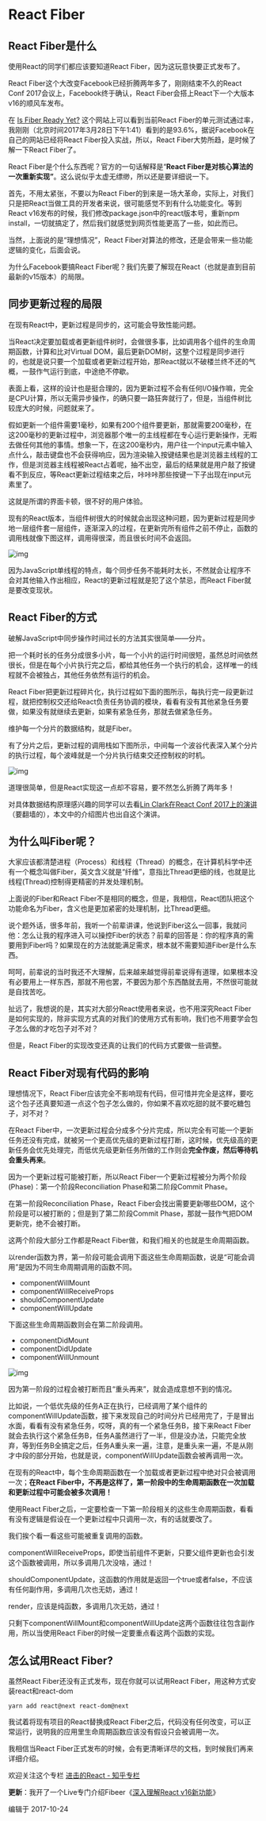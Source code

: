 # React Fiber

## React Fiber是什么

使用React的同学们都应该要知道React Fiber，因为这玩意快要正式发布了。

React Fiber这个大改变Facebook已经折腾两年多了，刚刚结束不久的React Conf 2017会议上，Facebook终于确认，React Fiber会搭上React下一个大版本v16的顺风车发布。

在 [Is Fiber Ready Yet?](https://link.zhihu.com/?target=http%3A//isfiberreadyyet.com/) 这个网站上可以看到当前React Fiber的单元测试通过率，我刚刚（北京时间2017年3月28日下午1:41）看到的是93.6%，据说Facebook在自己的网站已经将React Fiber投入实战，所以，React Fiber大势所趋，是时候了解一下React Fiber了。



React Fiber是个什么东西呢？官方的一句话解释是“**React Fiber是对核心算法的一次重新实现”**。这么说似乎太虚无缥缈，所以还是要详细说一下。



首先，不用太紧张，不要以为React Fiber的到来是一场大革命，实际上，对我们只是把React当做工具的开发者来说，很可能感觉不到有什么功能变化。等到React v16发布的时候，我们修改package.json中的react版本号，重新npm install，一切就搞定了，然后我们就感觉到网页性能更高了一些，如此而已。

当然，上面说的是“理想情况”，React Fiber对算法的修改，还是会带来一些功能逻辑的变化，后面会说。

为什么Facebook要搞React Fiber呢？我们先要了解现在React（也就是直到目前最新的v15版本）的局限。

## 同步更新过程的局限

在现有React中，更新过程是同步的，这可能会导致性能问题。

当React决定要加载或者更新组件树时，会做很多事，比如调用各个组件的生命周期函数，计算和比对Virtual DOM，最后更新DOM树，这整个过程是同步进行的，也就是说只要一个加载或者更新过程开始，那React就以不破楼兰终不还的气概，一鼓作气运行到底，中途绝不停歇。

表面上看，这样的设计也是挺合理的，因为更新过程不会有任何I/O操作嘛，完全是CPU计算，所以无需异步操作，的确只要一路狂奔就行了，但是，当组件树比较庞大的时候，问题就来了。

假如更新一个组件需要1毫秒，如果有200个组件要更新，那就需要200毫秒，在这200毫秒的更新过程中，浏览器那个唯一的主线程都在专心运行更新操作，无暇去做任何其他的事情。想象一下，在这200毫秒内，用户往一个input元素中输入点什么，敲击键盘也不会获得响应，因为渲染输入按键结果也是浏览器主线程的工作，但是浏览器主线程被React占着呢，抽不出空，最后的结果就是用户敲了按键看不到反应，等React更新过程结束之后，咔咔咔那些按键一下子出现在input元素里了。

这就是所谓的界面卡顿，很不好的用户体验。

现有的React版本，当组件树很大的时候就会出现这种问题，因为更新过程是同步地一层组件套一层组件，逐渐深入的过程，在更新完所有组件之前不停止，函数的调用栈就像下图这样，调用得很深，而且很长时间不会返回。



![img](ReactFiber17year.assets/v2-d8f4598c70df94d69825f11dfbf2ca2c_720w.png)

因为JavaScript单线程的特点，每个同步任务不能耗时太长，不然就会让程序不会对其他输入作出相应，React的更新过程就是犯了这个禁忌，而React Fiber就是要改变现状。

## React Fiber的方式

破解JavaScript中同步操作时间过长的方法其实很简单——分片。

把一个耗时长的任务分成很多小片，每一个小片的运行时间很短，虽然总时间依然很长，但是在每个小片执行完之后，都给其他任务一个执行的机会，这样唯一的线程就不会被独占，其他任务依然有运行的机会。

React Fiber把更新过程碎片化，执行过程如下面的图所示，每执行完一段更新过程，就把控制权交还给React负责任务协调的模块，看看有没有其他紧急任务要做，如果没有就继续去更新，如果有紧急任务，那就去做紧急任务。

维护每一个分片的数据结构，就是Fiber。

有了分片之后，更新过程的调用栈如下图所示，中间每一个波谷代表深入某个分片的执行过程，每个波峰就是一个分片执行结束交还控制权的时机。

![img](ReactFiber17year.assets/v2-78011f3365ab4e0b6184e1e9201136d0_720w.png)

道理很简单，但是React实现这一点却不容易，要不然怎么折腾了两年多！

对具体数据结构原理感兴趣的同学可以去看[Lin Clark在React Conf 2017上的演讲](https://link.zhihu.com/?target=https%3A//www.youtube.com/watch%3Fv%3DZCuYPiUIONs) （要翻墙的），本文中的介绍图片也出自这个演讲。



## 为什么叫Fiber呢？

大家应该都清楚进程（Process）和线程（Thread）的概念，在计算机科学中还有一个概念叫做Fiber，英文含义就是“纤维”，意指比Thread更细的线，也就是比线程(Thread)控制得更精密的并发处理机制。

上面说的Fiber和React Fiber不是相同的概念，但是，我相信，React团队把这个功能命名为Fiber，含义也是更加紧密的处理机制，比Thread更细。

说个题外话，很多年前，我听一个前辈讲课，他说到Fiber这么一回事，我就问他：怎么让我的程序进入可以操控Fiber的状态？前辈的回答是：你的程序真的需要用到Fiber吗？如果现在的方法就能满足需求，根本就不需要知道Fiber是什么东西。

呵呵，前辈说的当时我还不大理解，后来越来越觉得前辈说得有道理，如果根本没有必要用上一样东西，那就不用也罢，不要因为那个东西酷就去用，不然很可能就是自找苦吃。

扯远了，我想说的是，其实对大部分React使用者来说，也不用深究React Fiber是如何实现的，除非实现方式真的对我们的使用方式有影响，我们也不用要学会包子怎么做的才吃包子对不对？

但是，React Fiber的实现改变还真的让我们的代码方式要做一些调整。

## React Fiber对现有代码的影响

理想情况下，React Fiber应该完全不影响现有代码，但可惜并完全是这样，要吃这个包子还真要知道一点这个包子怎么做的，你如果不喜欢吃甜的就不要吃糖包子，对不对？

在React Fiber中，一次更新过程会分成多个分片完成，所以完全有可能一个更新任务还没有完成，就被另一个更高优先级的更新过程打断，这时候，优先级高的更新任务会优先处理完，而低优先级更新任务所做的工作则会**完全作废，然后等待机会重头再来**。

因为一个更新过程可能被打断，所以React Fiber一个更新过程被分为两个阶段(Phase)：第一个阶段Reconciliation Phase和第二阶段Commit Phase。

在第一阶段Reconciliation Phase，React Fiber会找出需要更新哪些DOM，这个阶段是可以被打断的；但是到了第二阶段Commit Phase，那就一鼓作气把DOM更新完，绝不会被打断。

这两个阶段大部分工作都是React Fiber做，和我们相关的也就是生命周期函数。

以render函数为界，第一阶段可能会调用下面这些生命周期函数，说是“可能会调用”是因为不同生命周期调用的函数不同。

- componentWillMount
- componentWillReceiveProps
- shouldComponentUpdate
- componentWillUpdate



下面这些生命周期函数则会在第二阶段调用。

- componentDidMount
- componentDidUpdate
- componentWillUnmount



![img](ReactFiber17year.assets/v2-d2c7de3c408badd0abeef40367d3fb19_720w.png)

因为第一阶段的过程会被打断而且“重头再来”，就会造成意想不到的情况。

比如说，一个低优先级的任务A正在执行，已经调用了某个组件的componentWillUpdate函数，接下来发现自己的时间分片已经用完了，于是冒出水面，看看有没有紧急任务，哎呀，真的有一个紧急任务B，接下来React Fiber就会去执行这个紧急任务B，任务A虽然进行了一半，但是没办法，只能完全放弃，等到任务B全搞定之后，任务A重头来一遍，注意，是重头来一遍，不是从刚才中段的部分开始，也就是说，componentWillUpdate函数会被再调用一次。

在现有的React中，每个生命周期函数在一个加载或者更新过程中绝对只会被调用一次；**在React Fiber中，不再是这样了，第一阶段中的生命周期函数在一次加载和更新过程中可能会被多次调用！**

使用React Fiber之后，一定要检查一下第一阶段相关的这些生命周期函数，看看有没有逻辑是假设在一个更新过程中只调用一次，有的话就要改了。

我们挨个看一看这些可能被重复调用的函数。

componentWillReceiveProps，即使当前组件不更新，只要父组件更新也会引发这个函数被调用，所以多调用几次没啥，通过！



shouldComponentUpdate，这函数的作用就是返回一个true或者false，不应该有任何副作用，多调用几次也无妨，通过！

render，应该是纯函数，多调用几次无妨，通过！

只剩下componentWillMount和componentWillUpdate这两个函数往往包含副作用，所以当使用React Fiber的时候一定要重点看这两个函数的实现。

## 怎么试用React Fiber?

虽然React Fiber还没有正式发布，现在你就可以试用React Fiber，用这种方式安装react和react-dom

```text
yarn add react@next react-dom@next
```

我试着将现有项目的React替换成React Fiber之后，代码没有任何改变，可以正常运行，说明我的应用里生命周期函数应该没有假设只会被调用一次。

我相信当React Fiber正式发布的时候，会有更清晰详尽的文档，到时候我们再来详细介绍。

欢迎关注这个专栏 [进击的React - 知乎专栏](https://zhuanlan.zhihu.com/advancing-react)

**更新**：我开了一个Live专门介绍Fibeer《[深入理解React v16新功能](https://www.zhihu.com/lives/896398188230103040)》

编辑于 2017-10-24